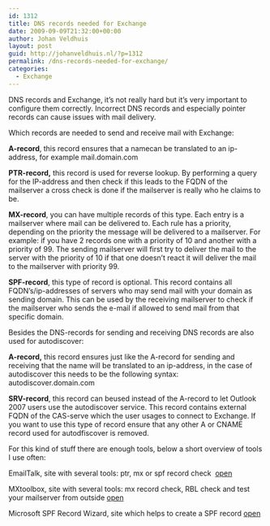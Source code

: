 ```yaml
---
id: 1312
title: DNS records needed for Exchange
date: 2009-09-09T21:32:00+00:00
author: Johan Veldhuis
layout: post
guid: http://johanveldhuis.nl/?p=1312
permalink: /dns-records-needed-for-exchange/
categories:
  - Exchange
---
```

DNS records and Exchange, it&#8217;s not really hard but it&#8217;s very important to configure them correctly. Incorrect DNS records and especially pointer records can cause issues with mail delivery.

Which records are needed to send and receive mail with Exchange:

**A-record**, this record ensures that a namecan be translated to an ip-address, for example mail.domain.com
  
**PTR-record,** this record is used for reverse lookup. By performing a query for the IP-address and then check if this leads to the FQDN of the mailserver a cross check is done if the mailserver is really who he claims to be.
  
**MX-record**, you can have multiple records of this type. Each entry is a mailserver where mail can be delivered to. Each rule has a priority, depending on the priority the message will be delivered to a mailserver. For example: if you have 2 records one with a priority of 10 and another with a priority of 99. The sending mailserver will first try to deliver the mail to the server with the priority of 10 if that one doesn&#8217;t react it will deliver the mail to the mailserver with priority 99.
  
**SPF-record**, this type of record is optional. This record contains all FQDN&#8217;s/ip-addresses of servers who may send mail with your domain as sending domain. This can be used by the receiving mailserver to check if the mailserver who sends the e-mail if allowed to send mail from that specific domain.

Besides the DNS-records for sending and receiving DNS records are also used for autodiscover:

**A-record,** this record ensures just like the A-record for sending and receiving that the name will be translated to an ip-address, in the case of autodiscover this needs to be the following syntax: autodiscover.domain.com
  
**SRV-record**, this record can beused instead of the A-record to let Outlook 2007 users use the autodiscover service. This record contains external FQDN of the CAS-serve which the user usages to connect to Exchange. If you want to use this type of record ensure that any other A or CNAME record used for autodfiscover is removed.

For this kind of stuff there are enough tools, below a short overview of tools I use often:

EmailTalk, site with several tools: ptr, mx or spf record check  <a href="http://www.emailtalk.org/PTR.aspx" target="_blank">open</a>
  
MXtoolbox, site with several tools: mx record check, RBL check and test your mailserver from outside <a href="http://www.mxtoolbox.com/" target="_blank">open</a>
  
Microsoft SPF Record Wizard, site which helps to create a SPF record <a href="http://www.microsoft.com/mscorp/safety/content/technologies/senderid/wizard/" target="_blank">open</a>